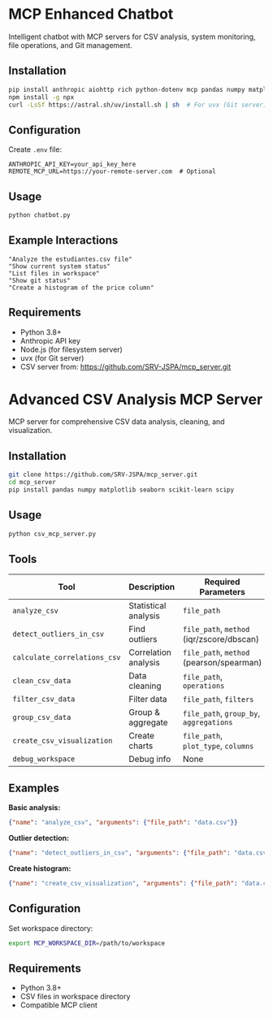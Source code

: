 # MCP Enhanced Chatbot

Intelligent chatbot with MCP servers for CSV analysis, system monitoring, file operations, and Git management.

## Installation

```bash
pip install anthropic aiohttp rich python-dotenv mcp pandas numpy matplotlib seaborn scikit-learn scipy
npm install -g npx
curl -LsSf https://astral.sh/uv/install.sh | sh  # For uvx (Git server)
```

## Configuration

Create `.env` file:
```env
ANTHROPIC_API_KEY=your_api_key_here
REMOTE_MCP_URL=https://your-remote-server.com  # Optional
```

## Usage

```bash
python chatbot.py
```

## Example Interactions

```
"Analyze the estudiantes.csv file"
"Show current system status" 
"List files in workspace"
"Show git status"
"Create a histogram of the price column"
```

## Requirements

- Python 3.8+
- Anthropic API key
- Node.js (for filesystem server)
- uvx (for Git server)
- CSV server from: https://github.com/SRV-JSPA/mcp_server.git

# Advanced CSV Analysis MCP Server

MCP server for comprehensive CSV data analysis, cleaning, and visualization.

## Installation

```bash
git clone https://github.com/SRV-JSPA/mcp_server.git
cd mcp_server
pip install pandas numpy matplotlib seaborn scikit-learn scipy
```

## Usage

```bash
python csv_mcp_server.py
```

## Tools

| Tool | Description | Required Parameters |
|------|-------------|-------------------|
| `analyze_csv` | Statistical analysis | `file_path` |
| `detect_outliers_in_csv` | Find outliers | `file_path`, `method` (iqr/zscore/dbscan) |
| `calculate_correlations_csv` | Correlation analysis | `file_path`, `method` (pearson/spearman) |
| `clean_csv_data` | Data cleaning | `file_path`, `operations` |
| `filter_csv_data` | Filter data | `file_path`, `filters` |
| `group_csv_data` | Group & aggregate | `file_path`, `group_by`, `aggregations` |
| `create_csv_visualization` | Create charts | `file_path`, `plot_type`, `columns` |
| `debug_workspace` | Debug info | None |

## Examples

**Basic analysis:**
```json
{"name": "analyze_csv", "arguments": {"file_path": "data.csv"}}
```

**Outlier detection:**
```json
{"name": "detect_outliers_in_csv", "arguments": {"file_path": "data.csv", "method": "iqr"}}
```

**Create histogram:**
```json
{"name": "create_csv_visualization", "arguments": {"file_path": "data.csv", "plot_type": "histogram", "columns": ["price"]}}
```

## Configuration

Set workspace directory:
```bash
export MCP_WORKSPACE_DIR=/path/to/workspace
```

## Requirements

- Python 3.8+
- CSV files in workspace directory
- Compatible MCP client